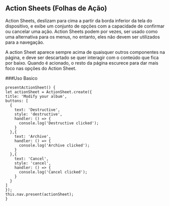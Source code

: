 Action Sheets (Folhas de Ação)
-----------

Action Sheets, deslizam para cima a partir da borda inferior da tela do dispositivo, e exibe um conjunto de opções com a capacidade de confirmar ou cancelar uma ação. Action Sheets podem por vezes, ser usado como uma alternativa para os menus, no entanto, eles não devem ser utilizados para a navegação.
	   
A action Sheet aparece sempre acima de quaisquer outros componentes na página, e deve ser descartado se quer interagir com o conteúdo que fica por baixo.
Quando é acionado, o resto da página escurece para dar mais foco nas opções do Action Sheet.


###Uso Basico


	presentActionSheet() {
    let actionSheet = ActionSheet.create({
    title: 'Modify your album',
    buttons: [
      {
        text: 'Destructive',
        style: 'destructive',
        handler: () => {
          console.log('Destructive clicked');
        }
      },{
        text: 'Archive',
        handler: () => {
          console.log('Archive clicked');
        }
      },{
        text: 'Cancel',
        style: 'cancel',
        handler: () => {
          console.log('Cancel clicked');
        }
      }
    ]
    });
    this.nav.present(actionSheet);
    }